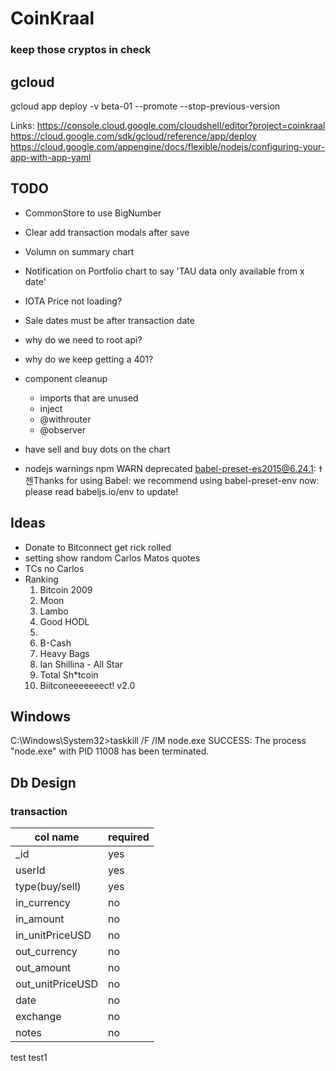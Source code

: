 # CoinKraal
### keep those cryptos in check

gcloud
---

gcloud app deploy -v beta-01 --promote --stop-previous-version

Links:
https://console.cloud.google.com/cloudshell/editor?project=coinkraal
https://cloud.google.com/sdk/gcloud/reference/app/deploy
https://cloud.google.com/appengine/docs/flexible/nodejs/configuring-your-app-with-app-yaml


TODO
---
- CommonStore to use BigNumber
- Clear add transaction modals after save
- Volumn on summary chart
- Notification on Portfolio chart to say 'TAU data only available from x date'
- IOTA Price not loading?
- Sale dates must be after transaction date
- why do we need to root api?
- why do we keep getting a 401?
- component cleanup 
    - imports that are unused
    - inject
    - @withrouter
    - @observer
- have sell and buy dots on the chart

- nodejs warnings
    npm WARN deprecated babel-preset-es2015@6.24.1: ߙ젠Thanks for using Babel: we recommend using babel-preset-env now: please read babeljs.io/env to update! 

Ideas
---
- Donate to Bitconnect get rick rolled
- setting show random Carlos Matos quotes
- TCs no Carlos
- Ranking
    1. Bitcoin 2009
    2. Moon
    3. Lambo
    4. Good HODL
    5. 
    6. B-Cash
    7. Heavy Bags
    8. Ian Shillina - All Star
    9. Total Sh*tcoin
    10. Biitconeeeeeeect! v2.0

Windows
---
C:\Windows\System32>taskkill /F /IM node.exe
SUCCESS: The process "node.exe" with PID 11008 has been terminated.


Db Design
---
### transaction

|col name           |required   |
|-------------------|-----------|
|_id 	            |yes        |
|userId			    |yes        |
|type(buy/sell)     |yes        |
|in_currency   	    |no         |
|in_amount		    |no         |
|in_unitPriceUSD	|no         |
|out_currency   	|no         |
|out_amount		    |no         |
|out_unitPriceUSD	|no         |
|date			    |no         |
|exchange		    |no         |
|notes		        |no         |
	

test
test1